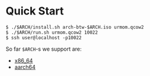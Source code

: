# Quick Start

```console
$ ./$ARCH/install.sh arch-btw-$ARCH.iso urmom.qcow2
$ ./$ARCH/run.sh urmom.qcow2 10022
$ ssh user@localhost -p10022
```

So far `$ARCH`-s we support are:
- [x86_64](./x86_64/)
- [aarch64](./aarch64/)

